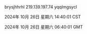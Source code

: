 brysjhhrhl 219.139.197.74 yqqlmgsycl

2024年 10月 26日 星期六 14:40:01 CST

2024年 10月 26日 星期六 06:40:01 GMT
